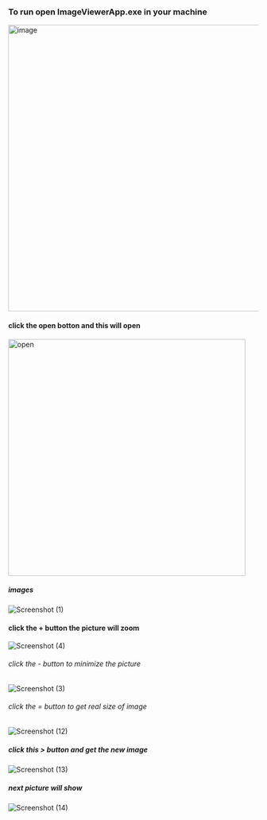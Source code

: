 

### To run open ImageViewerApp.exe in your machine
<img width="577" alt="image" src="https://github.com/emaan-arshad/OOP_Project-Semester-2/assets/142867477/621b6688-9abf-4c89-a547-40cfd77c3df1">

#### click the open botton and this will open

<img width="477" alt="open" src="https://github.com/emaan-arshad/OOP_Project-Semester-2/assets/142867477/2b424c5f-f1e1-46a4-a016-9a05ea92ceed">

##### images

![Screenshot (1)](https://github.com/emaan-arshad/OOP_Project-Semester-2/assets/142867477/3fb3e54f-72a1-4e69-9f73-fb16fedb06e4)


#### click the + button the picture will zoom 
![Screenshot (4)](https://github.com/emaan-arshad/OOP_Project-Semester-2/assets/142867477/a88dae5d-08e1-4968-a0d3-c2d2673ec051)

###### click the - button to minimize the picture 

![Screenshot (3)](https://github.com/emaan-arshad/OOP_Project-Semester-2/assets/142867477/7431bfa6-dddc-4fef-8ab2-605ca0b27d4c)

###### click the  = button to get real size of image 
![Screenshot (12)](https://github.com/emaan-arshad/OOP_Project-Semester-2/assets/142867477/44ba584a-15ea-45fa-9fe9-cc9cbf6e64b6)

##### click this > button and get the new image 

![Screenshot (13)](https://github.com/emaan-arshad/OOP_Project-Semester-2/assets/142867477/63d651ef-f595-4b8b-8b73-6190a20469a9)
##### next picture will  show 


![Screenshot (14)](https://github.com/emaan-arshad/OOP_Project-Semester-2/assets/142867477/f0618fa1-d295-46fe-b82f-59d6d9521155)








